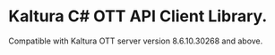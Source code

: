 # Kaltura C# OTT API Client Library.
Compatible with Kaltura OTT server version 8.6.10.30268 and above.

